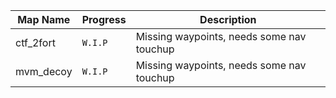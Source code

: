 | **Map Name**             | **Progress**     | **Description**                                                                |
|--------------------------|------------------|--------------------------------------------------------------------------------|
| ctf_2fort                | `W.I.P`          | Missing waypoints, needs some nav touchup                                      |
| mvm_decoy                | `W.I.P`          | Missing waypoints, needs some nav touchup                                      |
